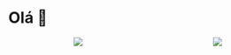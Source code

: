 <h1>Olá 👋</h1>
<div style="width: 100%; justify-content: space-around; display: flex">
    <img src="https://github-readme-stats.vercel.app/api/top-langs/?username=perigorvladimir&layout=compact"/>
    <img src="https://skillicons.dev/icons?i=java,spring,ts,vue,postgres,gitlab&perline=2&theme=light" />
</div>

